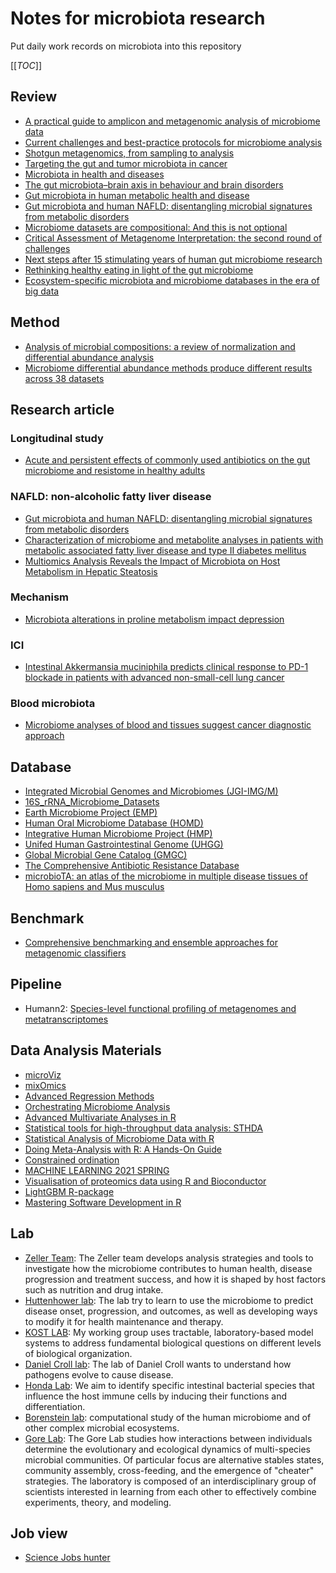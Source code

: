 # Notes for microbiota research 

Put daily work records on microbiota into this repository 

[[_TOC_]]

## Review

* [A practical guide to amplicon and metagenomic analysis of microbiome data](https://link.springer.com/article/10.1007/s13238-020-00724-8)
* [Current challenges and best-practice protocols for microbiome analysis](https://academic.oup.com/bib/article/22/1/178/5678919?login=false)
* [Shotgun metagenomics, from sampling to analysis](https://www.nature.com/articles/nbt.3935)
* [Targeting the gut and tumor microbiota in cancer](https://www.nature.com/articles/s41591-022-01779-2)
* [Microbiota in health and diseases](https://www.nature.com/articles/s41392-022-00974-4)
* [The gut microbiota–brain axis in behaviour and brain disorders](https://www.nature.com/articles/s41579-020-00460-0)
* [Gut microbiota in human metabolic health and disease](https://www.nature.com/articles/s41579-020-0433-9)
* [Gut microbiota and human NAFLD: disentangling microbial signatures from metabolic disorders](https://www.nature.com/articles/s41575-020-0269-9) 
* [Microbiome datasets are compositional: And this is not optional](https://www.frontiersin.org/articles/10.3389/fmicb.2017.02224/full)
* [Critical Assessment of Metagenome Interpretation: the second round of challenges](https://www.nature.com/articles/s41592-022-01431-4)
* [Next steps after 15 stimulating years of human gut microbiome research](https://sfamjournals.onlinelibrary.wiley.com/doi/full/10.1111/1751-7915.13970)
* [Rethinking healthy eating in light of the gut microbiome](https://www.cell.com/cell-host-microbe/fulltext/S1931-3128(22)00222-0)
* [Ecosystem-specific microbiota and microbiome databases in the era of big data](https://environmentalmicrobiome.biomedcentral.com/articles/10.1186/s40793-022-00433-1)



## Method

* [Analysis of microbial compositions: a review of normalization and differential abundance analysis](https://www.nature.com/articles/s41522-020-00160-w)
* [Microbiome differential abundance methods produce different results across 38 datasets](https://www.nature.com/articles/s41467-022-28034-z)



## Research article

### Longitudinal study

* [Acute and persistent effects of commonly used antibiotics on the gut microbiome and resistome in healthy adults](https://www.sciencedirect.com/science/article/pii/S2211124722004016#:~:text=In%20conclusion%2C%20our%20findings%20indicate,in%20AR%20in%20healthy%20microbiomes.)

### NAFLD: non-alcoholic fatty liver disease

* [Gut microbiota and human NAFLD: disentangling microbial signatures from metabolic disorders](https://www.nature.com/articles/s41575-020-0269-9)
* [Characterization of microbiome and metabolite analyses in patients with metabolic associated fatty liver disease and type II diabetes mellitus](https://bmcmicrobiol.biomedcentral.com/articles/10.1186/s12866-022-02526-w)
* [Multiomics Analysis Reveals the Impact of Microbiota on Host Metabolism in Hepatic Steatosis](https://onlinelibrary.wiley.com/doi/10.1002/advs.202104373)


### Mechanism

* [Microbiota alterations in proline metabolism impact depression](https://www.cell.com/cell-metabolism/fulltext/S1550-4131(22)00128-0?_returnURL=https%3A%2F%2Flinkinghub.elsevier.com%2Fretrieve%2Fpii%2FS1550413122001280%3Fshowall%3Dtrue)


### ICI 

+ [Intestinal Akkermansia muciniphila predicts clinical response to PD-1 blockade in patients with advanced non-small-cell lung cancer](https://www.nature.com/articles/s41591-021-01655-5)



### Blood microbiota

* [﻿Microbiome analyses of blood and tissues suggest cancer diagnostic approach](https://www.nature.com/articles/s41586-020-2095-1)






## Database

* [Integrated Microbial Genomes and Microbiomes (JGI-IMG/M)](https://img.jgi.doe.gov/)
* [16S_rRNA_Microbiome_Datasets](https://figshare.com/articles/dataset/16S_rRNA_Microbiome_Datasets/14531724)
* [Earth Microbiome Project (EMP)](https://earthmicrobiome.org/)
* [Human Oral Microbiome Database (HOMD)](https://www.homd.org/)
* [Integrative Human Microbiome Project (HMP)](https://commonfund.nih.gov/hmp/databases)
* [Unifed Human Gastrointestinal Genome (UHGG)](https://www.ebi.ac.uk/metagenomics/genome-catalogues/human-gut-v2-0)
* [Global Microbial Gene Catalog (GMGC)](https://gmgc.embl.de/)
* [The Comprehensive Antibiotic Resistance Database](https://card.mcmaster.ca/)
* [microbioTA: an atlas of the microbiome in multiple disease tissues of Homo sapiens and Mus musculus](http://bio-annotation.cn/microbiota/)



## Benchmark

* [Comprehensive benchmarking and ensemble approaches for metagenomic classifiers](https://genomebiology.biomedcentral.com/articles/10.1186/s13059-017-1299-7?gclid=Cj0KCQjwnNyUBhCZARIsAI9AYlHQvfX8NY5nSog986R76_fs-HJvZaBpf9eTRRN7vy-UZyJwkfDFbbsaAtRvEALw_wcB)



## Pipeline

* Humann2: [Species-level functional profiling of metagenomes and metatranscriptomes](https://www.nature.com/articles/s41592-018-0176-y)



## Data Analysis Materials

* [microViz](https://david-barnett.github.io/microViz/index.html)
* [mixOmics](https://mixomicsteam.github.io/Bookdown/intro.html)
* [Advanced Regression Methods](https://bookdown.org/chua/ber642_advanced_regression/)
* [Orchestrating Microbiome Analysis](https://microbiome.github.io/OMA/)
* [Advanced Multivariate Analyses in R](http://r.qcbs.ca/workshop10/book-en/index.html#preface)
* [Statistical tools for high-throughput data analysis: STHDA](http://www.sthda.com/english/)
* [Statistical Analysis of Microbiome Data with R](https://link.springer.com/book/10.1007/978-981-13-1534-3)
* [Doing Meta-Analysis with R: A Hands-On Guide](https://bookdown.org/MathiasHarrer/Doing_Meta_Analysis_in_R/)
* [Constrained ordination](https://fukamilab.github.io/BIO202/06-B-constrained-ordination.html)
* [MACHINE LEARNING 2021 SPRING](https://speech.ee.ntu.edu.tw/~hylee/ml/2021-spring.php)
* [Visualisation of proteomics data using R and Bioconductor](https://lgatto.github.io/RforProteomics/articles/RProtVis.html)
* [LightGBM R-package](https://lightgbm.readthedocs.io/en/latest/R/index.html)
* [Mastering Software Development in R](https://bookdown.org/rdpeng/RProgDA/)
  



## Lab

* [Zeller Team](https://www.embl.org/groups/zeller/): The Zeller team develops analysis strategies and tools to investigate how the microbiome contributes to human health, disease progression and treatment success, and how it is shaped by host factors such as nutrition and drug intake.
* [Huttenhower lab](https://huttenhower.sph.harvard.edu/): The lab try to learn to use the microbiome to predict disease onset, progression, and outcomes, as well as developing ways to modify it for health maintenance and therapy.
* [KOST LAB](https://www.kostlab.com/christian-kost.html): My working group uses tractable, laboratory-based model systems to address fundamental biological questions on different levels of biological organization.
* [Daniel Croll lab](https://pathogen-genomics.org/): The lab of Daniel Croll wants to understand how pathogens evolve to cause disease.
* [Honda Lab](http://www.microbiolimmunol.med.keio.ac.jp/): We aim to identify specific intestinal bacterial species that influence the host immune cells by inducing their functions and differentiation.
* [Borenstein lab](http://borensteinlab.com/): computational study of the human microbiome and of other complex microbial ecosystems.
* [Gore Lab](http://www.gorelab.org/index.html): The Gore Lab studies how interactions between individuals determine the evolutionary and ecological dynamics of multi-species microbial communities. Of particular focus are alternative stables states, community assembly, cross-feeding, and the emergence of "cheater" strategies. The laboratory is composed of an interdisciplinary group of scientists interested in learning from each  other to effectively combine experiments, theory, and modeling.
  



## Job view

* [Science Jobs hunter](https://jobrxiv.org/)
